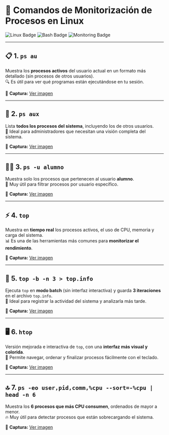 # 🧠 Comandos de Monitorización de Procesos en Linux

![Linux Badge](https://img.shields.io/badge/Linux-Terminal-black?logo=linux&logoColor=white)
![Bash Badge](https://img.shields.io/badge/Shell-Bash-blue?logo=gnu-bash)
![Monitoring Badge](https://img.shields.io/badge/Category-Monitoring-green)

---

## 📋 1. `ps au`
Muestra los **procesos activos** del usuario actual en un formato más detallado (sin procesos de otros usuarios).  
🔍 Es útil para ver qué programas están ejecutándose en tu sesión.  

📸 **Captura:** [Ver imagen](img/psau.png)

---

## 👥 2. `ps aux`
Lista **todos los procesos del sistema**, incluyendo los de otros usuarios.  
🧩 Ideal para administradores que necesitan una visión completa del sistema.  

📸 **Captura:** [Ver imagen](ENLACE_A_TU_CAPTURA_2)

---

## 👩‍💻 3. `ps -u alumno`
Muestra solo los procesos que pertenecen al usuario **alumno**.  
🎯 Muy útil para filtrar procesos por usuario específico.  

📸 **Captura:** [Ver imagen](ENLACE_A_TU_CAPTURA_3)

---

## ⚡ 4. `top`
Muestra en **tiempo real** los procesos activos, el uso de CPU, memoria y carga del sistema.  
📊 Es una de las herramientas más comunes para **monitorizar el rendimiento**.  

📸 **Captura:** [Ver imagen](ENLACE_A_TU_CAPTURA_4)

---

## 🧾 5. `top -b -n 3 > top.info`
Ejecuta `top` en **modo batch** (sin interfaz interactiva) y guarda **3 iteraciones** en el archivo `top.info`.  
💾 Ideal para registrar la actividad del sistema y analizarla más tarde.  

📸 **Captura:** [Ver imagen](ENLACE_A_TU_CAPTURA_5)

---

## 🖥️ 6. `htop`
Versión mejorada e interactiva de `top`, con una **interfaz más visual y colorida**.  
🎨 Permite navegar, ordenar y finalizar procesos fácilmente con el teclado.  

📸 **Captura:** [Ver imagen](ENLACE_A_TU_CAPTURA_6)

---

## 🔝 7. `ps -eo user,pid,comm,%cpu --sort=-%cpu | head -n 6`
Muestra los **6 procesos que más CPU consumen**, ordenados de mayor a menor.  
🔥 Muy útil para detectar procesos que están sobrecargando el sistema.  

📸 **Captura:** [Ver imagen](ENLACE_A_TU_CAPTURA_7)
